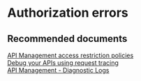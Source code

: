 <properties
    pageTitle="Authorization errors"
    description="Authorization errors"
    service="microsoft.apim"
    resource="apimanagement"
    authors="jtwalters25"
    displayOrder="15"
    selfHelpType="generic"
    supportTopicIds="32318285"
    resourceTags=""
    productPesIds="15551"
    cloudEnvironments="public"
	articleId="4b5a7a53-5f1a-496b-98c8-3195aef07b67"
/>

# Authorization errors

## **Recommended documents**
[API Management access restriction policies](https://docs.microsoft.com/azure/api-management/api-management-access-restriction-policies)<br>
[Debug your APIs using request tracing](
https://docs.microsoft.com/azure/api-management/api-management-howto-api-inspector)<br>
[API Management - Diagnostic Logs](https://docs.microsoft.com/azure/api-management/api-management-howto-use-azure-monitor#diagnostic-logs)
 